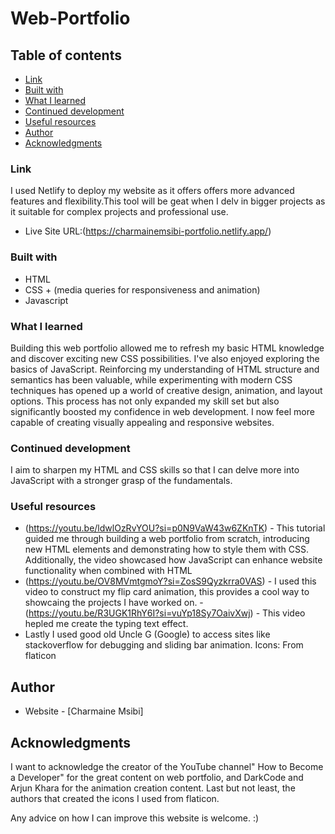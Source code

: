 # Web-Portfolio

## Table of contents
  - [Link](#links)
  - [Built with](#built-with)
  - [What I learned](#what-i-learned)
  - [Continued development](#continued-development)
  - [Useful resources](#useful-resources)
- [Author](#author)
- [Acknowledgments](#acknowledgments)


### Link
I used Netlify to deploy my website as it offers offers more advanced features and flexibility.This tool will be geat when I delv in bigger projects as it suitable for complex projects and professional use.

- Live Site URL:(https://charmainemsibi-portfolio.netlify.app/)


### Built with

- HTML
- CSS + (media queries for responsiveness and animation)
- Javascript


### What I learned

Building this web portfolio allowed me to refresh my basic HTML knowledge and discover exciting new CSS possibilities. I've also enjoyed exploring the basics of JavaScript. Reinforcing my understanding of HTML structure and semantics has been valuable, while experimenting with modern CSS techniques has opened up a world of creative design, animation, and layout options. This process has not only expanded my skill set but also significantly boosted my confidence in web development. I now feel more capable of creating visually appealing and responsive websites.

### Continued development

I aim to sharpen my HTML and CSS skills so that I can delve more into JavaScript with a stronger grasp of the fundamentals.

### Useful resources

- (https://youtu.be/ldwlOzRvYOU?si=p0N9VaW43w6ZKnTK) - This tutorial guided me through building a web portfolio from scratch, introducing new HTML elements and demonstrating how to style them with CSS. Additionally, the video showcased how JavaScript can enhance website functionality when combined with HTML
- (https://youtu.be/OV8MVmtgmoY?si=ZosS9Qyzkrra0VAS) - I used this video to construct my flip card animation, this provides a cool way to showcaing the projects I have worked on.
-(https://youtu.be/R3UGK1RhY6I?si=vuYp18Sy7OaivXwj) - This video hepled me create the typing text effect.
- Lastly I used good old Uncle G (Google) to access sites like stackoverflow for debugging and sliding bar animation.
  Icons: From flaticon
## Author

- Website - [Charmaine Msibi]


## Acknowledgments
I want to acknowledge the creator of the YouTube channel" How to Become a Developer" for the great content on web portfolio, and DarkCode and Arjun Khara for the animation creation content. Last but not least, the authors that created the icons I used from flaticon.

Any advice on how I can improve this website is welcome. :)
